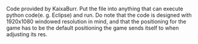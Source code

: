 Code provided by KaixaBurr.
Put the file into anything that can execute python code(e. g. Eclipse) and run.
Do note that the code is designed with 1920x1080 windowed resolution in mind, and that the positioning for the game has to be the default positioning the game sends itself to when adjusting its res.
